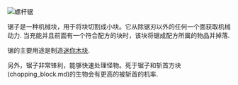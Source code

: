 ![螺杆锯](block:betterwithmods:saw)

锯子是一种机械块，用于将块切割成小块。它从除锯刃以外的任何一个面获取机械动力.
当充能并且前面有一个符合配方的块时，该块将锯成配方所属的物品并掉落.

锯的主要用途是制造[迷你木块](minimized_wood.md).

另外，锯子非常锋利，能够快速处理怪物。死于锯子和斩首方块(chopping_block.md)的生物会有更高的被斩首的机率.
